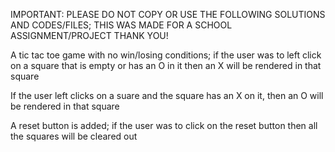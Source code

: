 IMPORTANT: PLEASE DO NOT COPY OR USE THE FOLLOWING SOLUTIONS AND CODES/FILES; THIS WAS MADE FOR A SCHOOL ASSIGNMENT/PROJECT THANK YOU!

A tic tac toe game with no win/losing conditions; if the user was to left click on a square that is empty or has an O in it then an X will be rendered in that square

If the user left clicks on a suare and the square has an X on it, then an O will be rendered in that square

A reset button is added; if the user was to click on the reset button then all the squares will be cleared out

